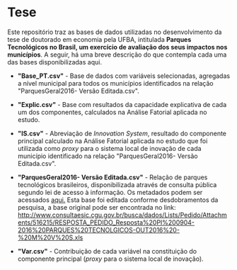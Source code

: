 # Tese

Este repositório traz as bases de dados utilizadas no desenvolvimento da tese de doutorado em economia pela UFBA, intitulada **Parques Tecnológicos no Brasil, um exercício de avaliação dos seus impactos nos municípios**.
A seguir, há uma breve descrição do que contempla cada uma das bases disponibilizadas aqui.

* **"Base_PT.csv"** - Base de dados com variáveis selecionadas, agregadas a nível municipal para todos os municípios identificados na relação "ParquesGeral2016- Versão Editada.csv".

* **"Explic.csv"** - Base com resultados da capacidade explicativa de cada um dos componentes, calculados na Análise Fatorial aplicada no estudo.

* **"IS.csv"** - Abreviação de *Innovation System*, resultado do componente principal calculado na Análise Fatorial aplicada no estudo que foi utilizada como *proxy* para o sistema local de inovação de cada município identificado na relação "ParquesGeral2016- Versão Editada.csv".

* **"ParquesGeral2016- Versão Editada.csv"** - Relação de parques tecnológicos brasileiros, disponibilizada através de consulta pública segundo lei de acesso à informação. Os metadados podem ser acessados [aqui.](https://github.com/RodrigoAnderle/Tese/blob/master/Metadados%20-%20ParquesGeral2016) Esta base foi editada conforme desdobramentos da pesquisa, a base original pode ser encontrada no link:  http://www.consultaesic.cgu.gov.br/busca/dados/Lists/Pedido/Attachments/516215/RESPOSTA_PEDIDO_Resposta%20PI%200904-2016%20PARQUES%20TECNOLGICOS-OUT2016%20-%20M%20V%20S.xls

* **"Var.csv"** - Contribuição de cada variável na constituição do componente principal (*proxy* para o sistema local de inovação).
